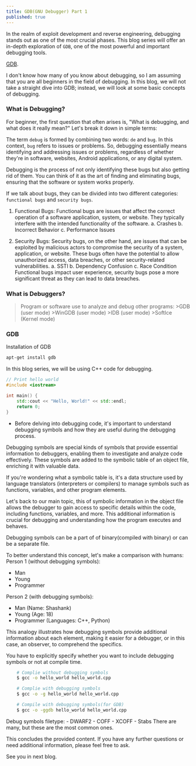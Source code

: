 ```yaml
---
title: GDB(GNU Debugger) Part 1
published: true
---
```


In the realm of exploit development and reverse engineering, debugging stands out as one of the most crucial phases. This blog series will offer an in-depth exploration of `GDB`, one of the most powerful and important debugging tools.

[GDB](https://www.sourceware.org/gdb/).

I don't know how many of you know about debugging, so I am assuming that you are all beginners in the field of debugging. In this blog, we will not take a straight dive into GDB; instead, we will look at some basic concepts of debugging.

### [](#header-3)What is Debugging?

For beginner, the first question that often arises is, "What is debugging, and what does it really mean?" Let's break it down in simple terms:

The term `debug` is formed by combining two words: `de` and `bug`. In this context, `bug` refers to issues or problems. So, debugging essentially means identifying and addressing issues or problems, regardless of whether they're in software, websites, Android applications, or any digital system.

Debugging is the process of not only identifying these bugs but also getting rid of them. You can think of it as the art of finding and eliminating bugs, ensuring that the software or system works properly.

If we talk about bugs, they can be divided into two different categories: `functional bugs` and `security bugs`.

1. Functional Bugs: Functional bugs are issues that affect the correct operation of a software application, system, or website. They typically interfere with the intended functionality of the software. 
    a. Crashes
    b. Incorrect Behavior
    c. Performance Issues

2. Security Bugs: Security bugs, on the other hand, are issues that can be exploited by malicious actors to compromise the security of a system, application, or website. These bugs often have the potential to allow unauthorized access, data breaches, or other security-related vulnerabilities.
    a. SSTI
    b. Dependency Confusion
    c. Race Condition
Functional bugs impact user experience, security bugs pose a more significant threat as they can lead to data breaches.


### [](#header-3)What is Debuggers?

> Program or software use to analyze and debug other programs:
    >GDB (user mode)
    >WinGDB (user mode)
    >IDB (user mode)
    >SoftIce (Kernel mode)

### [](#header-3)GDB

Installation of GDB
```bash
apt-get install gdb
```
In this blog series, we will be using C++ code for debugging.

```c++
// Print hello world
#include <iostream>

int main() {
    std::cout << "Hello, World!" << std::endl;
    return 0;
}
```

- Before delving into debugging code, it's important to understand debugging symbols and how they are useful during the debugging process.

Debugging symbols are special kinds of symbols that provide essential information to debuggers, enabling them to investigate and analyze code effectively. These symbols are added to the symbolic table of an object file, enriching it with valuable data.

If you're wondering what a symbolic table is, it's a data structure used by language translators (interpreters or compilers) to manage symbols such as functions, variables, and other program elements.

Let's back to our main topic, this of symbolic information in the object file allows the debugger to gain access to specific details within the code, including functions, variables, and more. This additional information is crucial for debugging and understanding how the program executes and behaves.

Debugging symbols can be a part of of binary(compiled with binary) or can be a separate file.

To better understand this concept, let's make a comparison with humans:
Person 1 (without debugging symbols):
- Man
- Young
- Programmer

Person 2 (with debugging symbols):
- Man (Name: Shashank)
- Young (Age: 18)
- Programmer (Languages: C++, Python)

This analogy illustrates how debugging symbols provide additional information about each element, making it easier for a debugger, or in this case, an observer, to comprehend the specifics.

You have to explicitly specify whether you want to include debugging symbols or not at compile time.

```bash
    # Complie without debugging symbols
    $ gcc -o hello_world hello_world.cpp

    # Complie with debugging symbols
    $ gcc -o -g hello_world hello_world.cpp

    # Compile with debugging symbols(for GDB)
    $ gcc -o -ggdb hello_world hello_world.cpp
```
Debug symbols filetype:
    - DWARF2
    - COFF
    - XCOFF
    - Stabs
There are many, but these are the most common ones.

This concludes the provided content. If you have any further questions or need additional information, please feel free to ask.

See you in next blog.
```
